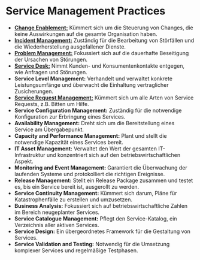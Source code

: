 # Service Management Practices

- [**Change Enablement:**](Change-Enablement.md) Kümmert sich um die Steuerung von Changes, die keine Auswirkungen auf die gesamte Organisation haben.
- [**Incident Management:**](Incident-und-Problem-Management.md) Zuständig für die Bearbeitung von Störfällen und die Wiederherstellung ausgefallener Dienste.
- [**Problem Management:**](Incident-und-Problem-Management.md) Fokussiert sich auf die dauerhafte Beseitigung der Ursachen von Störungen.
- [**Service Desk:**](Service-Desk-4.md) Nimmt Kunden- und Konsumentenkontakte entgegen, wie Anfragen und Störungen.
- **Service Level Management:** Verhandelt und verwaltet konkrete Leistungsumfänge und überwacht die Einhaltung vertraglicher Zusicherungen.
- [**Service Request Management:**](Service-Request-Management.md) Kümmert sich um alle Arten von Service Requests, z.B. Bitten um Hilfe.
- **Service Configuration Management:** Zuständig für die notwendige Konfiguration zur Erbringung eines Services.
- **Availability Management:** Dreht sich um die Bereitstellung eines Service am Übergabepunkt.
- **Capacity and Performance Management:** Plant und stellt die notwendige Kapazität eines Services bereit.
- **IT Asset Management:** Verwaltet den Wert der gesamten IT-Infrastruktur und konzentriert sich auf den betriebswirtschaftlichen Aspekt.
- **Monitoring and Event Management:** Garantiert die Überwachung der laufenden Systeme und protokolliert die richtigen Ereignisse.
- **Release Management:** Stellt ein Release Package zusammen und testet es, bis ein Service bereit ist, ausgerollt zu werden.
- **Service Continuity Management:** Kümmert sich darum, Pläne für Katastrophenfälle zu erstellen und umzusetzen.
- **Business Analysis:** Fokussiert sich auf betriebswirtschaftliche Zahlen im Bereich neugeplanter Services.
- **Service Catalogue Management:** Pflegt den Service-Katalog, ein Verzeichnis aller aktiven Services.
- **Service Design:** Ein übergeordnetes Framework für die Gestaltung von Services.
- **Service Validation and Testing:** Notwendig für die Umsetzung komplexer Services und regelmäßige Testphasen.